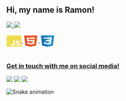 ## Hi, my name is Ramon!

 <div>
   <a href="https://github.com/Ramonffonseca">
   <img height="180em" src="https://github-readme-stats.vercel.app/api?username=Ramonffonseca&show_icons=true&theme=dracula&include_all_commits=true&count_private=true"/>
   <img height="180em" src="https://github-readme-stats.vercel.app/api/top-langs/?username=Ramonffonseca&layout=compact&langs_count=6&theme=dracula"/>

</div>
<div style="display: inline_block"><br>
  <img align="center" alt="Js" height="30" width="40" src="https://raw.githubusercontent.com/devicons/devicon/master/icons/javascript/javascript-plain.svg">
  <img align="center" alt="HTML" height="30" width="40" src="https://raw.githubusercontent.com/devicons/devicon/master/icons/html5/html5-original.svg">
  <img align="center" alt="CSS" height="30" width="40" src="https://raw.githubusercontent.com/devicons/devicon/master/icons/css3/css3-original.svg">
</div>
 
 <br>
 
  ### Get in touch with me on social media!
 
<div> 
<a href="https://www.linkedin.com/in/ramon-fonseca-a4b664252/" target="_blank"><img src="https://img.shields.io/badge/LinkedIn-0077B5?style=for-the-badge&logo=linkedin&logoColor=white"></a>
  <a href="https://www.instagram.com/ramonffonseca/" target="_blank"><img src="https://img.shields.io/badge/Instagram-E4405F?style=for-the-badge&logo=instagram&logoColor=white"></a>
  <a href="https://www.instagram.com/ramonffonseca/" target="_blank"><img src="https://img.shields.io/badge/Facebook-1877F2?style=for-the-badge&logo=facebook&logoColor=white"></a>
 
  ![Snake animation](https://github.com/Ramonffonseca/Ramonffonseca/blob/output/github-contribution-grid-snake.svg)

</div>
